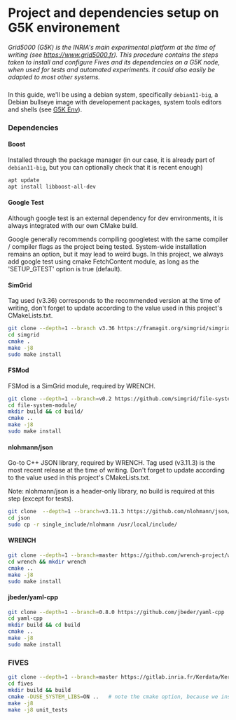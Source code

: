 # Project and dependencies setup on G5K environement

*Grid5000 (G5K) is the INRIA's main experimental platform at the time of writing (see https://www.grid5000.fr). This procedure contains the steps taken to install and configure Fives and its dependencies on a G5K node, when used for tests and automated experiments. It could also easily be adapted to most other systems.*


### 

In this guide, we'll be using a debian system, specifically `debian11-big`, a Debian bullseye image with developement packages, system tools editors and shells (see [G5K Env](https://www.grid5000.fr/w/Generated/Environments)).


### Dependencies

#### Boost

Installed through the package manager (in our case, it is already part of `debian11-big`, but you can optionally check that it is recent enough)

```bash
apt update
apt install libboost-all-dev
```

#### Google Test

Although google test is an external dependency for dev environments, it is always integrated with our own CMake build.

Google generally recommends compiling googletest with the same compiler / compiler flags as the project being tested. System-wide installation remains an option, but it may lead to weird bugs.
In this project, we always add google test using cmake FetchContent module, as long as the 'SETUP_GTEST' option is true (default).

#### SimGrid

Tag used (v3.36) corresponds to the recommended version at the time of writing, don't forget to update according to the value used in this project's CMakeLists.txt.

```bash
git clone --depth=1 --branch v3.36 https://framagit.org/simgrid/simgrid.git
cd simgrid
cmake .
make -j8
sudo make install
```

#### FSMod

FSMod is a SimGrid module, required by WRENCH. 

```bash
git clone --depth=1 --branch=v0.2 https://github.com/simgrid/file-system-module
cd file-system-module/
mkdir build && cd build/
cmake ..
make -j8
sudo make install
```

#### nlohmann/json

Go-to C++ JSON library, required by WRENCH.
Tag used (v3.11.3) is the most recent release at the time of writing. Don't forget to update according to the value used in this project's CMakeLists.txt.

Note: nlohmann/json is a header-only library, no build is required at this step (except for tests). 

```bash
git clone  --depth=1 --branch=v3.11.3 https://github.com/nlohmann/json/
cd json
sudo cp -r single_include/nlohmann /usr/local/include/
```

#### WRENCH


```bash
git clone --depth=1 --branch=master https://github.com/wrench-project/wrench.git
cd wrench && mkdir wrench
cmake ..
make -j8
sudo make install
```

#### jbeder/yaml-cpp

```bash
git clone --depth=1 --branch=0.8.0 https://github.com/jbeder/yaml-cpp
cd yaml-cpp
mkdir build && cd build
cmake ..
make -j8
sudo make install
```

### FIVES

```bash
git clone --depth=1 --branch=master https://gitlab.inria.fr/Kerdata/Kerdata-Codes/fives.git
cd fives
mkdir build && build
cmake -DUSE_SYSTEM_LIBS=ON ..   # note the cmake option, because we installed dependencies beforehand
make -j8
make -j8 unit_tests
```


